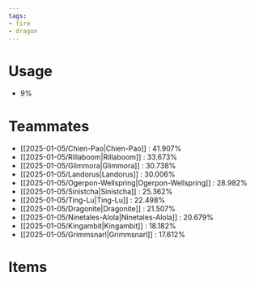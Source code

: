 ```yaml
---
tags:
- fire
- dragon
---
```

# Usage
- 9%
# Teammates
- [[2025-01-05/Chien-Pao|Chien-Pao]] : 41.907%
- [[2025-01-05/Rillaboom|Rillaboom]] : 33.673%
- [[2025-01-05/Glimmora|Glimmora]] : 30.738%
- [[2025-01-05/Landorus|Landorus]] : 30.006%
- [[2025-01-05/Ogerpon-Wellspring|Ogerpon-Wellspring]] : 28.982%
- [[2025-01-05/Sinistcha|Sinistcha]] : 25.362%
- [[2025-01-05/Ting-Lu|Ting-Lu]] : 22.498%
- [[2025-01-05/Dragonite|Dragonite]] : 21.507%
- [[2025-01-05/Ninetales-Alola|Ninetales-Alola]] : 20.679%
- [[2025-01-05/Kingambit|Kingambit]] : 18.182%
- [[2025-01-05/Grimmsnarl|Grimmsnarl]] : 17.612%
# Items